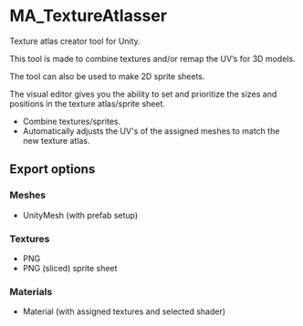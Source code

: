 # MA_TextureAtlasser

Texture atlas creator tool for Unity.

This tool is made to combine textures and/or remap the UV’s for 3D models.

The tool can also be used to make 2D sprite sheets.

The visual editor gives you the ability to set and prioritize the sizes and positions in the texture atlas/sprite sheet.

- Combine textures/sprites.
- Automatically adjusts the UV's of the assigned meshes to match the new texture atlas.



## Export options

### Meshes
- UnityMesh (with prefab setup)
### Textures
- PNG
- PNG (sliced) sprite sheet
### Materials
- Material (with assigned textures and selected shader)
